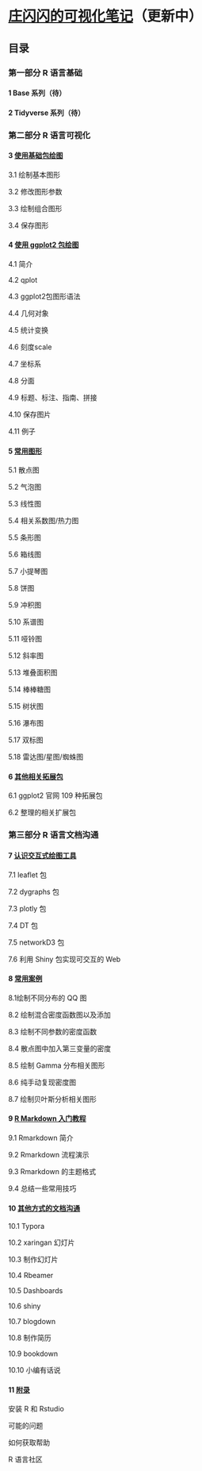# [庄闪闪的可视化笔记](https://liangliangzhuang.github.io/plot-tutorial-bookdown/index.html)（更新中）


## 目录

### 第一部分 R 语言基础

#### 1 Base 系列（待）

#### 2 Tidyverse 系列（待）

### 第二部分 R 语言可视化

#### 3 [使用基础包绘图](https://liangliangzhuang.github.io/plot-tutorial-bookdown/causal.html)

3.1 绘制基本图形

3.2 修改图形参数

3.3 绘制组合图形

3.4 保存图形

#### 4 [使用 ggplot2 包绘图](https://liangliangzhuang.github.io/plot-tutorial-bookdown/ggplot2-plot.html)

4.1 简介

4.2 qplot

4.3 ggplot2包图形语法

4.4 几何对象

4.5 统计变换

4.6 刻度scale

4.7 坐标系

4.8 分面

4.9 标题、标注、指南、拼接

4.10 保存图片

4.11 例子

#### 5 [常用图形](https://liangliangzhuang.github.io/plot-tutorial-bookdown/main-diagram-types.html)

5.1 散点图

5.2 气泡图

5.3 线性图

5.4 相关系数图/热力图

5.5 条形图

5.6 箱线图

5.7 小提琴图

5.8 饼图

5.9 冲积图

5.10 系谱图

5.11 哑铃图

5.12 斜率图

5.13 堆叠面积图

5.14 棒棒糖图

5.15 树状图

5.16 瀑布图

5.17 双标图

5.18 雷达图/星图/蜘蛛图


#### 6 [其他相关拓展包](https://liangliangzhuang.github.io/plot-tutorial-bookdown/other-packages.html)

6.1 ggplot2 官网 109 种拓展包

6.2 整理的相关扩展包


### 第三部分 R 语言文档沟通

#### 7 [认识交互式绘图工具](https://liangliangzhuang.github.io/plot-tutorial-bookdown/interactive-ploting.html)

7.1 leaflet 包

7.2 dygraphs 包

7.3 plotly 包

7.4 DT 包

7.5 networkD3 包

7.6 利用 Shiny 包实现可交互的 Web

#### 8 [常用案例](https://liangliangzhuang.github.io/plot-tutorial-bookdown/some-tips-alls.html)

8.1绘制不同分布的 QQ 图

8.2 绘制混合密度函数图以及添加

8.3 绘制不同参数的密度函数

8.4 散点图中加入第三变量的密度

8.5 绘制 Gamma 分布相关图形

8.6 纯手动复现密度图

8.7 绘制贝叶斯分析相关图形

#### 9 [R Markdown 入门教程](https://liangliangzhuang.github.io/plot-tutorial-bookdown/rmarkdown-base.html)

9.1 Rmarkdown 简介

9.2 Rmarkdown 流程演示

9.3 Rmarkdown 的主题格式

9.4 总结一些常用技巧

#### 10 [其他方式的文档沟通](https://liangliangzhuang.github.io/plot-tutorial-bookdown/rmarkdown-extended.html)

10.1 Typora

10.2 xaringan 幻灯片

10.3 制作幻灯片

10.4 Rbeamer

10.5 Dashboards

10.6 shiny

10.7 blogdown

10.8 制作简历

10.9 bookdown

10.10 小编有话说

#### 11 [附录](https://liangliangzhuang.github.io/plot-tutorial-bookdown/appendix.html)

安装 R 和 Rstudio

可能的问题

如何获取帮助

R 语言社区



